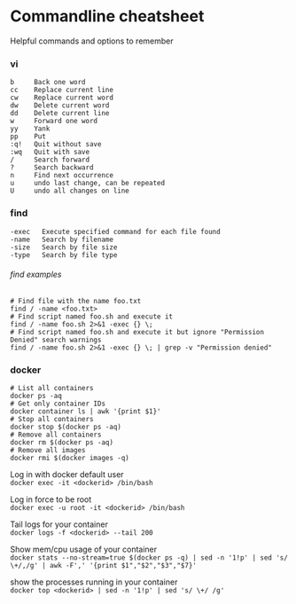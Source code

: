 # Commandline cheatsheet
Helpful commands and options to remember

### vi 
  ```
  b     Back one word
  cc    Replace current line
  cw    Replace current word
  dw    Delete current word
  dd    Delete current line
  w     Forward one word
  yy    Yank
  pp    Put
  :q!   Quit without save
  :wq   Quit with save
  /     Search forward
  ?     Search backward
  n     Find next occurrence
  u     undo last change, can be repeated
  U     undo all changes on line
  ```

### find
  ```
  -exec   Execute specified command for each file found
  -name   Search by filename
  -size   Search by file size
  -type   Search by file type
  ```
###### find examples
  ```
  # Find file with the name foo.txt
  find / -name <foo.txt>
  # Find script named foo.sh and execute it
  find / -name foo.sh 2>&1 -exec {} \;
  # Find script named foo.sh and execute it but ignore "Permission Denied" search warnings
  find / -name foo.sh 2>&1 -exec {} \; | grep -v "Permission denied"
  ```
    
### docker
   ```
   # List all containers
   docker ps -aq
   # Get only container IDs
   docker container ls | awk '{print $1}'
   # Stop all containers
   docker stop $(docker ps -aq)
   # Remove all containers
   docker rm $(docker ps -aq)
   # Remove all images
   docker rmi $(docker images -q)
   ```
Log in with docker default user  
`docker exec -it <dockerid> /bin/bash`

Log in force to be root  
`docker exec -u root -it <dockerid> /bin/bash`

Tail logs for your container  
`docker logs -f <dockerid> --tail 200`

Show mem/cpu usage of your container  
`docker stats --no-stream=true $(docker ps -q) | sed -n '1!p' | sed 's/ \+/,/g' | awk -F',' '{print $1","$2","$3","$7}'`

show the processes running in your container  
`docker top <dockerid> | sed -n '1!p' | sed 's/ \+/ /g'`

